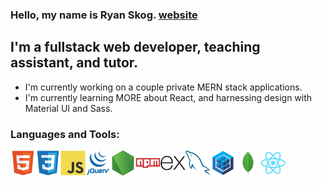 ### Hello, my name is Ryan Skog. [website]

## I'm a fullstack web developer, teaching assistant, and tutor.

- I'm currently working on a couple private MERN stack applications.
- I'm currently learning MORE about React, and harnessing design with Material UI and Sass.

### Languages and Tools:

<img align="left" alt="html" width="40px" src="https://github.com/devicons/devicon/blob/master/icons/html5/html5-original.svg"/>

<img align="left" alt="css" width="40px" src="https://github.com/devicons/devicon/blob/master/icons/css3/css3-original.svg"/>

<img align="left" alt="javascript" width="40px" src="https://github.com/devicons/devicon/blob/master/icons/javascript/javascript-original.svg"/>

<img align="left" alt="jquery" width="40px" src="https://github.com/devicons/devicon/blob/master/icons/jquery/jquery-plain-wordmark.svg"/>

<img align="left" alt="nodejs" width="40px" src="https://github.com/devicons/devicon/blob/master/icons/nodejs/nodejs-original.svg"/>

<img align="left" alt="npm" width="40px" src="https://github.com/devicons/devicon/blob/master/icons/npm/npm-original-wordmark.svg"/>

<img align="left" alt="express" width="40px" src="https://github.com/devicons/devicon/blob/master/icons/express/express-original.svg"/>

<img align="left" alt="mysql" width="40px" src="https://github.com/devicons/devicon/blob/master/icons/mysql/mysql-original.svg"/>

<img align="left" alt="sequelize" width="40px" src="https://github.com/devicons/devicon/blob/master/icons/sequelize/sequelize-original.svg"/>

<img align="left" alt="mongodb" width="40px" src="https://github.com/devicons/devicon/blob/master/icons/mongodb/mongodb-original.svg"/>

<img align="left" alt="react" width="40px" src="https://github.com/devicons/devicon/blob/master/icons/react/react-original.svg"/>

[website]: https://ryanskog.netlify.app/
